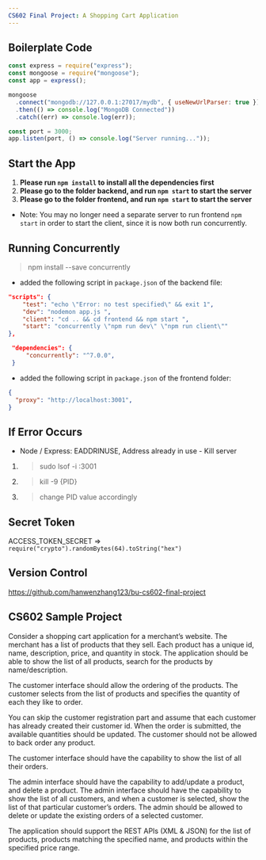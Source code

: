```yaml
---
CS602 Final Project: A Shopping Cart Application
---
```

## Boilerplate Code

```js
const express = require("express");
const mongoose = require("mongoose");
const app = express();

mongoose
  .connect("mongodb://127.0.0.1:27017/mydb", { useNewUrlParser: true })
  .then(() => console.log("MongoDB Connected"))
  .catch((err) => console.log(err));

const port = 3000;
app.listen(port, () => console.log("Server running..."));
```

## Start the App

1. **Please run `npm install` to install all the dependencies first**
2. **Please go to the folder backend, and run `npm start` to start the server**
3. **Please go to the folder frontend, and run `npm start` to start the server**

- Note: You may no longer need a separate server to run frontend `npm start` in order to start the client, since it is now both run concurrently.

## Running Concurrently

> npm install --save concurrently
- added the following script in `package.json` of the backend file:

```json
"scripts": {
    "test": "echo \"Error: no test specified\" && exit 1",
    "dev": "nodemon app.js ",
    "client": "cd .. && cd frontend && npm start ",
    "start": "concurrently \"npm run dev\" \"npm run client\""
},
```
```json
 "dependencies": {
     "concurrently": "^7.0.0",
 }
 ```
 
- added the following script in `package.json` of the frontend folder:
```json
{
  "proxy": "http://localhost:3001",
}
```

## If Error Occurs
- Node / Express: EADDRINUSE, Address already in use - Kill server
1. > sudo lsof -i :3001
2. > kill -9 {PID}
3. > change PID value accordingly
 
## Secret Token

ACCESS_TOKEN_SECRET => `require("crypto").randomBytes(64).toString("hex")`

## Version Control

https://github.com/hanwenzhang123/bu-cs602-final-project

## CS602 Sample Project

Consider a shopping cart application for a merchant’s website. The merchant has a list of products that they sell. Each product has a unique id, name, description, price, and quantity in stock. The application should be able to show the list of all products, search for the products by name/description.

The customer interface should allow the ordering of the products. The customer selects from the list of products and specifies the quantity of each they like to order.

You can skip the customer registration part and assume that each customer has already created their customer id. When the order is submitted, the available quantities should be updated. The customer should not be allowed to back order any product.

The customer interface should have the capability to show the list of all their orders.

The admin interface should have the capability to add/update a product, and delete a product. The admin interface should have the capability to show the list of all customers, and when a customer is selected, show the list of that particular customer’s orders. The admin should be allowed to delete or update the existing orders of a selected customer.

The application should support the REST APIs (XML & JSON) for the list of products, products matching the specified name, and products within the specified price range.
